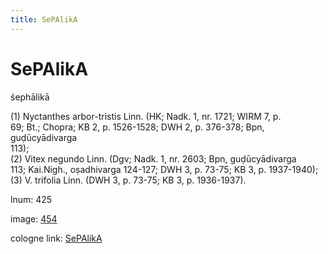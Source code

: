```yaml
---
title: SePAlikA
---
```


# SePAlikA

śephālikā  <div n="P" />(1) Nyctanthes arbor-tristis Linn. (HK; Nadk. 1, nr. 1721; WIRM 7, p. <div n="lb" />69; Bt.; Chopra; KB 2, p. 1526-1528; DWH 2, p. 376-378; Bpn, guḍūcyādivarga <div n="lb" />113); <div n="P" />(2) Vitex negundo Linn. (Dgv; Nadk. 1, nr. 2603; Bpn, guḍūcyādivarga <div n="lb" />113; Kai.Nigh., oṣadhivarga 124-127; DWH 3, p. 73-75; KB 3, p. 1937-1940); <div n="P" />(3) V. trifolia Linn. (DWH 3, p. 73-75; KB 3, p. 1936-1937).

lnum: 425

image: [454](https://www.sanskrit-lexicon.uni-koeln.de/scans/csl-apidev/servepdf.php?dict=snp&page=454)

cologne link: [SePAlikA](https://sanskrit-lexicon.uni-koeln.de/scans/csl-apidev/getword.php?dict=snp&key=SePAlikA)

